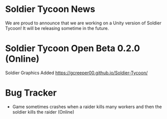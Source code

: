 # Soldier Tycoon News
We are proud to announce that we are working on a Unity version of Soldier Tycoon! It will be releasing sometime in the future.

# Soldier Tycoon Open Beta 0.2.0 (Online)
Soldier Graphics Added
https://gcreeper00.github.io/Soldier-Tycoon/

# Bug Tracker
- Game sometimes crashes when a raider kills many workers and then the soldier kills the raider (Online)
